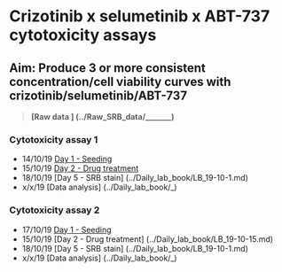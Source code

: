 # Crizotinib x selumetinib x ABT-737 cytotoxicity assays
## Aim: Produce 3 or more consistent concentration/cell viability curves with crizotinib/selumetinib/ABT-737

>**[Raw data ] (../Raw_SRB_data/_______)**

### Cytotoxicity assay 1

* 14/10/19 [Day 1 - Seeding](../Daily_lab_book/LB_19-10-14.md)
* 15/10/19 [Day 2 - Drug treatment](../Daily_lab_book/LB_19-10-15.md)
* 18/10/19 [Day 5 - SRB stain] (../Daily_lab_book/LB_19-10-1.md)
* x/x/19 [Data analysis] (../Daily_lab_book/_)


### Cytotoxicity assay 2

* 17/10/19 [Day 1 - Seeding](../Daily_lab_book/LB_19-10-17.md)
* 15/10/19 [Day 2 - Drug treatment] (../Daily_lab_book/LB_19-10-15.md)
* 18/10/19 [Day 5 - SRB stain] (../Daily_lab_book/LB_19-10-1.md)
* x/x/19 [Data analysis] (../Daily_lab_book/_)
